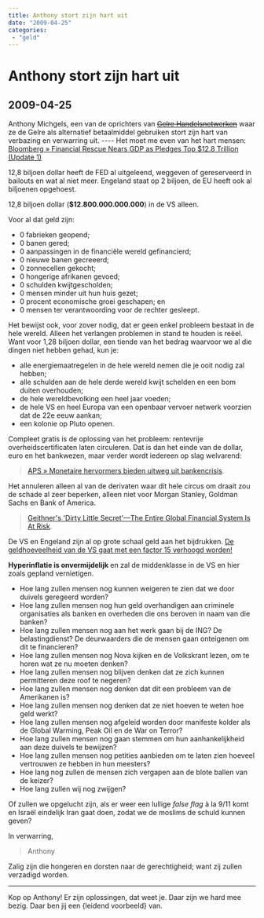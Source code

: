 ```yaml
---
title: Anthony stort zijn hart uit
date: "2009-04-25"
categories:
 - "geld"
---
```

# Anthony stort zijn hart uit
## 2009-04-25

Anthony Michgels, een van de oprichters van ~~[Gelre Handelsnetwerken](http://www.gelre-handelsnetwerken.nl/)~~ waar ze de Gelre als alternatief betaalmiddel gebruiken stort zijn hart van verbazing en verwarring uit. ---- Het moet me even van het hart mensen: [Bloomberg » Financial Rescue Nears GDP as Pledges Top $12.8 Trillion (Update 1)](http://www.bloomberg.com/apps/news?pid#20601087&sidarmOzfkwtCA4&refer=worldwide)

12,8 biljoen dollar heeft de FED al uitgeleend, weggeven of gereserveerd in bailouts en wat al niet meer. Engeland staat op 2 biljoen, de EU heeft ook al biljoenen opgehoest.

12,8 biljoen dollar (**$12.800.000.000.000**) in de VS alleen.

Voor al dat geld zijn:
- 0 fabrieken geopend;
- 0 banen gered;
- 0 aanpassingen in de financiële wereld gefinancierd;
- 0 nieuwe banen gecreeerd;
- 0 zonnecellen gekocht;
- 0 hongerige afrikanen gevoed;
- 0 schulden kwijtgescholden;
- 0 mensen minder uit hun huis gezet;
- 0 procent economische groei geschapen; en
- 0 mensen ter verantwoording voor de rechter gesleept.

Het bewijst ook, voor zover nodig, dat er geen enkel probleem bestaat in de hele wereld. Alleen het verlangen problemen in stand te houden is reëel. Want voor 1,28 biljoen dollar, een tiende van het bedrag waarvoor we al die dingen niet hebben gehad, kun je:
- alle energiemaatregelen in de hele wereld nemen die je ooit nodig zal hebben;
- alle schulden aan de hele derde wereld kwijt schelden en een bom duiten overhouden;
- de hele wereldbevolking een heel jaar voeden;
- de hele VS en heel Europa van een openbaar vervoer netwerk voorzien dat de 22e eeuw aankan;
- een kolonie op Pluto openen.

Compleet gratis is de oplossing van het probleem: rentevrije overheidscertificaten laten circuleren. Dat is dan het einde van de dollar, euro en het bankwezen, maar verder wordt iedereen op slag welvarend:
> [APS » Monetaire hervormers bieden uitweg uit bankencrisis](http://www.perssupport.nl/publishingweb/pressrelease/detail.do?pressId#21092&typebyrubric&searchKey=06f3b8c6-91a5-11dd-a6c3-5f4c94392a4c&rubricId=6&pageIndex=1).

Het annuleren alleen al van de derivaten waar dit hele circus om draait zou de schade al zeer beperken, alleen niet voor Morgan Stanley, Goldman Sachs en Bank of America.

> [Geithner's 'Dirty Little Secret'—The Entire Global Financial System Is At Risk](http://rense.com/general85/dirrty.htm).

De VS en Engeland zijn al op grote schaal geld aan het bijdrukken. [De geldhoeveelheid van de VS gaat met een factor 15 verhoogd worden!](http://www.marketskeptics.com/2009/03/fed-is-planning-15-fold-increase-in-us.html)

**Hyperinflatie is onvermijdelijk** en zal de middenklasse in de VS en hier zoals gepland vernietigen.


- Hoe lang zullen mensen nog kunnen weigeren te zien dat we door duivels geregeerd worden?
- Hoe lang zullen mensen nog hun geld overhandigen aan criminele organisaties als banken en overheden die ons beroven in naam van die banken?
- Hoe lang zullen mensen nog aan het werk gaan bij de ING? De belastingdienst? De deurwaarders die de mensen gaan onteigenen om dit te financieren?
- Hoe lang zullen mensen nog Nova kijken en de Volkskrant lezen, om te horen wat ze nu moeten denken?
- Hoe lang zullen mensen nog blijven denken dat ze zich kunnen permitteren deze roof te negeren?
- Hoe lang zullen mensen nog denken dat dit een probleem van de Amerikanen is?
- Hoe lang zullen mensen nog denken dat ze niet hoeven te weten hoe geld werkt?
- Hoe lang zullen mensen nog afgeleid worden door manifeste kolder als de Global Warming, Peak Oil en de War on Terror?
- Hoe lang zullen mensen nog gaan stemmen om hun aanhankelijkheid aan deze duivels te bewijzen?
- Hoe lang zullen mensen nog petities aanbieden om te laten zien hoeveel vertrouwen ze hebben in hun meesters?
- Hoe lang nog zullen de mensen zich vergapen aan de blote ballen van de keizer?
- Hoe lang zullen wij nog zwijgen?

Of zullen we opgelucht zijn, als er weer een lullige _false flag_ à la 9/11 komt en Israël eindelijk Iran gaat doen, zodat we de moslims de schuld kunnen geven?

In verwarring,
> Anthony

Zalig zijn die hongeren en dorsten naar de gerechtigheid; want zij zullen verzadigd worden.

---

Kop op Anthony! Er zijn oplossingen, dat weet je. Daar zijn we hard mee bezig. Daar ben jij een {leidend voorbeeld} van.

